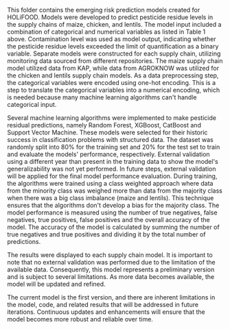 This folder contains the emerging risk prediction models created for HOLiFOOD.
Models were developed to predict pesticide residue levels in the supply chains of maize, chicken, and lentils. The model input included a combination of categorical and numerical variables as listed in Table 1 above. Contamination level was used as model output, indicating whether the pesticide residue levels exceeded the limit of quantification as a binary variable. Separate models were constructed for each supply chain, utilizing monitoring data sourced from different repositories. The maize supply chain model utilized data from KAP, while data from AGROKNOW was utilized for the chicken and lentils supply chain models. As a data preprocessing step, the categorical variables were encoded using one-hot encoding. This is a step to translate the categorical variables into a numerical encoding, which is needed because many machine learning algorithms can't handle categorical input. 

Several machine learning algorithms were implemented to make pesticide residual predictions, namely Random Forest, XGBoost, CatBoost and Support Vector Machine. These models were selected for their historic success in classification problems with structured data. The dataset was randomly split into 80% for the training set and 20% for the test set to train and evaluate the models' performance, respectively. External validation using a different year than present in the training data to show the model's generalizability was not yet performed. In future steps, external validation will be applied for the final model performance evaluation. During training, the algorithms were trained using a class weighted approach where data from the minority class was weighed more than data from the majority class when there was a big class imbalance (maize and lentils). This technique ensures that the algorithms don't develop a bias for the majority class. The model performance is measured using the number of true negatives, false negatives, true positives, false positives and the overall accuracy of the model. The accuracy of the model is calculated by summing the number of true negatives and true positives and dividing it by the total number of predictions.

The results were displayed to each supply chain model. It is important to note that no external validation was performed due to the limitation of the available data. Consequently, this model represents a preliminary version and is subject to several limitations. As more data becomes available, the model will be updated and refined.

The current model is the first version, and there are inherent limitations in the model, code, and related results that will be addressed in future iterations.  Continuous updates and enhancements will ensure that the model becomes more robust and reliable over time.
